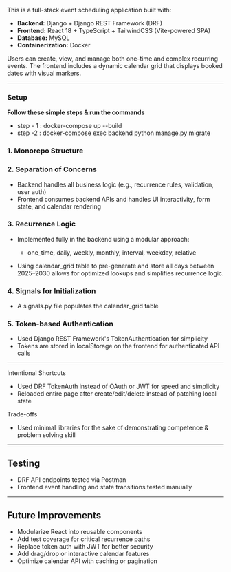 This is a full-stack event scheduling application built with:

* **Backend:** Django + Django REST Framework (DRF)
* **Frontend:** React 18 + TypeScript + TailwindCSS (Vite-powered SPA)
* **Database:** MySQL
* **Containerization:** Docker

Users can create, view, and manage both one-time and complex recurring events. The frontend includes a dynamic calendar grid that displays booked dates with visual markers.

---
### Setup
**Follow these simple steps & run the commands**
- step - 1 : docker-compose up --build
- step -2 : docker-compose exec backend python manage.py migrate

### 1. **Monorepo Structure**


### 2. **Separation of Concerns**

* Backend handles all business logic (e.g., recurrence rules, validation, user auth)
* Frontend consumes backend APIs and handles UI interactivity, form state, and calendar rendering

### 3. **Recurrence Logic**

* Implemented fully in the backend using a modular approach:

  * one_time, daily, weekly, monthly, interval, weekday, relative
* Using calendar_grid table to pre-generate and store all days between 2025–2030 allows for optimized lookups and simplifies recurrence logic.

### 4. **Signals for Initialization**

* A signals.py file populates the calendar_grid table

### 5. **Token-based Authentication**

* Used Django REST Framework's TokenAuthentication for simplicity
* Tokens are stored in localStorage on the frontend for authenticated API calls

---

Intentional Shortcuts

* Used DRF TokenAuth instead of OAuth or JWT for speed and simplicity
* Reloaded entire page after create/edit/delete instead of patching local state

Trade-offs

* Used minimal libraries for the sake of demonstrating competence & problem solving skill

---


## Testing

* DRF API endpoints tested via Postman
* Frontend event handling and state transitions tested manually


---

## Future Improvements

* Modularize React into reusable components
* Add test coverage for critical recurrence paths
* Replace token auth with JWT for better security
* Add drag/drop or interactive calendar features
* Optimize calendar API with caching or pagination

